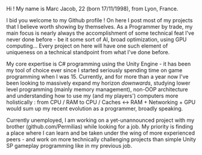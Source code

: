 Hi ! My name is Marc Jacob, 22 (born 17/11/1998), from Lyon, France.

I bid you welcome to my Github profile ! On here I post most of my projects that I believe worth showing by themselves. As a Programmer by trade, my main focus is nearly always
the accomplishment of some technical feat I've never done before - be it some sort of AI, broad optimization, using GPU computing... Every project on here will have one such
element of uniqueness on a technical standpoint from what I've done before.

My core expertise is C# programming using the Unity Engine - it has been my tool of choice ever since I started seriously spending time on game programming when I was 15.
Currently, and for more than a year now I've been looking to massively expand my horizon *downwards*, studying lower level programming (mainly memory management), non-OOP
architecture and understanding how to use my (and my players') computers more holistically : from CPU / RAM to CPU / Caches <-> RAM + Networking + GPU would sum up my recent
evolution as a programmer, broadly speaking.

Currently unemployed, I am working on a yet-unannounced project with my brother (github.com/Permilias) while looking for a job. My priority is finding a place where I can learn
and be taken under the wing of more experienced peers - and work on more technically challenging projects than simple Unity SP gameplay programming like in my previous job.

<!---
MarcJacob/MarcJacob is a ✨ special ✨ repository because its `README.md` (this file) appears on your GitHub profile.
You can click the Preview link to take a look at your changes.
--->
